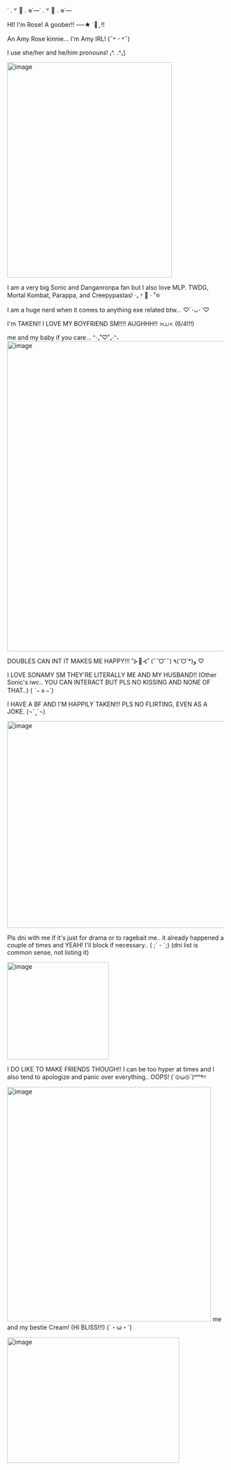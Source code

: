˙ . ꒷ 🍰 . 𖦹˙—˙ . ꒷ 🍰 . 𖦹˙—

HI! I'm Rose! A goober!! ──★ ˙🍓 ̟ !!

An Amy Rose kinnie... I'm Amy IRL! (˶˃ ᵕ ˂˶)

I use she/her and he/him pronouns! ₍^. .^₎⟆

<img width="383" height="500" alt="image" src="https://github.com/user-attachments/assets/ff72ff9b-62e1-4bb4-aa04-40117ad33f3a" />


I am a very big Sonic and Danganronpa fan but I also love MLP. TWDG, Mortal Kombat, Parappa, and Creepypastas! ‧₊ ᵎᵎ 🍒 ⋅ ˚✮


I am a huge nerd when it comes to anything exe related btw... ♡´･ᴗ･`♡


I'm TAKEN!! I LOVE MY BOYFRIEND SM!!!! AUGHHH!! >⩊< (6/4!!!) 

me and my baby if you care... ⁺‧₊˚♡˚₊‧⁺˖
<img width="1280" height="720" alt="image" src="https://github.com/user-attachments/assets/e887c521-9a74-4fe0-9f79-f2fe98f17ad5" /> 

DOUBLES CAN INT IT MAKES ME HAPPY!!! ˚⊱🪷⊰˚ (˶ˆᗜˆ˵) ٩(ˊᗜˋ*)و ♡



I LOVE SONAMY SM THEY'RE LITERALLY ME AND MY HUSBAND!! (Other Sonic's iwc.. YOU CAN INTERACT BUT PLS NO KISSING AND NONE OF THAT..) ( `−ㅿ−´)



I HAVE A BF AND I'M HAPPILY TAKEN!!! PLS NO FLIRTING, EVEN AS A JOKE. (¬`‸´¬)

<img width="640" height="480" alt="image" src="https://github.com/user-attachments/assets/5c6ddf41-a87c-4101-9858-65f3cdffaab7" />



Pls dni with me if it's just for drama or to ragebait me.. it already happened a couple of times and YEAH! I'll block if necessary.. ( ;´ - `;) (dni list is common sense, not listing it)

<img width="236" height="226" alt="image" src="https://github.com/user-attachments/assets/b1b27e91-2661-45ee-882e-3f5f74b1c53f" />


I DO LIKE TO MAKE FRIENDS THOUGH!! I can be too hyper at times and I also tend to apologize and panic over everything.. OOPS! (´⊙ω⊙`)ᵒᵐᵍᵎᵎᵎ

<img width="474" height="544" alt="image" src="https://github.com/user-attachments/assets/eb5a1698-d600-4647-80dd-559525313a51" /> me and my bestie Cream! (HI BLISS!!!) (´・ω・`)





<img width="400" height="291" alt="image" src="https://github.com/user-attachments/assets/481da7ca-7b75-471a-b2a9-01d76a92c802" />


